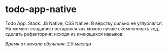 # todo-app-native
Todo App. Stack: JS Native, CSS Native. 
В вёрстку сильно не углублялся. 
На момент создания постарался как можно лучше скомпоновать код, сделать рефакторинг, исходя из имеющихся навыков.

*Время от начала обучения: 2.5 месяца*

